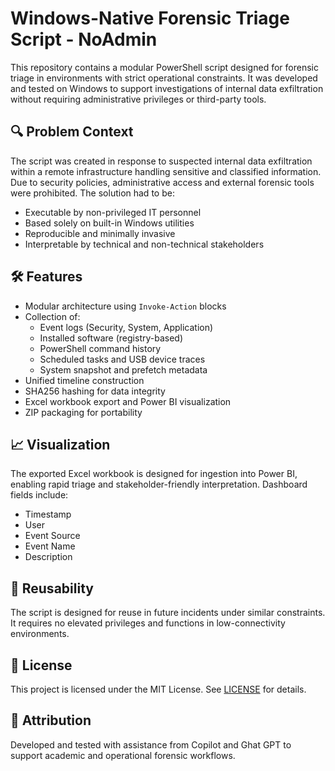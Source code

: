 # Windows-Native Forensic Triage Script - NoAdmin
This repository contains a modular PowerShell script designed for forensic triage in environments with strict operational constraints. It was developed and tested on Windows to support investigations of internal data exfiltration without requiring administrative privileges or third-party tools.

## 🔍 Problem Context
The script was created in response to suspected internal data exfiltration within a remote infrastructure handling sensitive and classified information. Due to security policies, administrative access and external forensic tools were prohibited. The solution had to be:
- Executable by non-privileged IT personnel
- Based solely on built-in Windows utilities
- Reproducible and minimally invasive
- Interpretable by technical and non-technical stakeholders

## 🛠️ Features
- Modular architecture using `Invoke-Action` blocks
- Collection of:
  - Event logs (Security, System, Application)
  - Installed software (registry-based)
  - PowerShell command history
  - Scheduled tasks and USB device traces
  - System snapshot and prefetch metadata
- Unified timeline construction
- SHA256 hashing for data integrity
- Excel workbook export and Power BI visualization
- ZIP packaging for portability

## 📈 Visualization
The exported Excel workbook is designed for ingestion into Power BI, enabling rapid triage and stakeholder-friendly interpretation. Dashboard fields include:
- Timestamp
- User
- Event Source
- Event Name
- Description

## 🔁 Reusability
The script is designed for reuse in future incidents under similar constraints. It requires no elevated privileges and functions in low-connectivity environments.

## 📄 License
This project is licensed under the MIT License. See [LICENSE](LICENSE) for details.

## 🧠 Attribution
Developed and tested with assistance from Copilot and Ghat GPT to support academic and operational forensic workflows.
